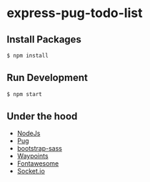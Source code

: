 # express-pug-todo-list


## Install Packages

```bash
$ npm install
```

## Run Development

```bash
$ npm start
```

## Under the hood

-   [NodeJs](https://nodejs.org/en/)
-   [Pug](https://pugjs.org/)
-   [bootstrap-sass](https://www.npmjs.com/package/bootstrap-sass)
-   [Waypoints](http://imakewebthings.com/waypoints/)
-   [Fontawesome](http://fontawesome.io/icons/)
-   [Socket.io](http://socket.io/)